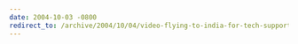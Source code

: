 ```yaml
---
date: 2004-10-03 -0800
redirect_to: /archive/2004/10/04/video-flying-to-india-for-tech-support.aspx/
---
```

